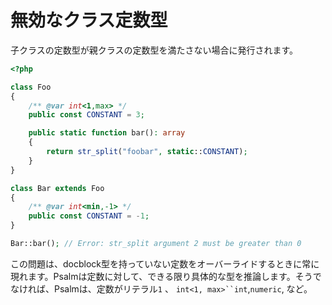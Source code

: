# 無効なクラス定数型

子クラスの定数型が親クラスの定数型を満たさない場合に発行されます。

```php
<?php

class Foo
{
    /** @var int<1,max> */
    public const CONSTANT = 3;

    public static function bar(): array
    {
        return str_split("foobar", static::CONSTANT);
    }
}

class Bar extends Foo
{
    /** @var int<min,-1> */
    public const CONSTANT = -1;
}

Bar::bar(); // Error: str_split argument 2 must be greater than 0
```

この問題は、docblock型を持っていない定数をオーバーライドするときに常に現れます。Psalmは定数に対して、できる限り具体的な型を推論します。そうでなければ、Psalmは、定数がリテラル`1` 、 `int<1, max>``int`,`numeric`, など。
